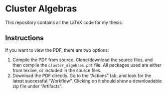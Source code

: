 # Cluster Algebras

This repository contains all the LaTeX code for my thesis.

## Instructions

If you want to view the PDF, there are two options:

1. Compile the PDF from source. Clone/download the source files, and then compile the `cluster_algebras.pdf` file. All packages used are either from texlive, or included in the source files.
2. Download the PDF directly. Go to the “Actions” tab, and look for the latest successful “Workflow”. Clicking on it should show a downloadable zip file under “Artifacts”.
